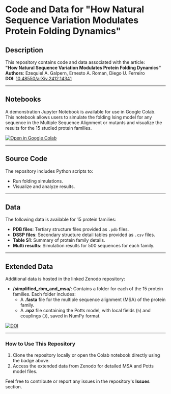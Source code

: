 # **Code and Data for "How Natural Sequence Variation Modulates Protein Folding Dynamics"**

## **Description**
This repository contains code and data associated with the article:  
**"How Natural Sequence Variation Modulates Protein Folding Dynamics"**  
**Authors**: Ezequiel A. Galpern, Ernesto A. Roman, Diego U. Ferreiro  
**DOI**: [10.48550/arXiv.2412.14341](https://doi.org/10.48550/arXiv.2412.14341)

---

## **Notebooks**

A demonstration Jupyter Notebook is available for use in Google Colab. This notebook allows users to simulate the folding Ising model for any sequence in the Multiple Sequence Alignment or mutants and visualize the results for the 15 studied protein families.

[![Open in Google Colab](https://colab.research.google.com/assets/colab-badge.svg)](https://colab.research.google.com/github/eagalpern/folding-ising-globular/blob/master/notebooks/simulation_colab.ipynb)

---

## **Source Code**

The repository includes Python scripts to:  
- Run folding simulations.  
- Visualize and analyze results.  

---

## **Data**

The following data is available for 15 protein families:  
- **PDB files**: Tertiary structure files provided as `.pdb` files.  
- **DSSP files**: Secondary structure detail tables provided as `.csv` files.  
- **Table S1**: Summary of protein family details.  
- **Multi results**: Simulation results for 500 sequences for each family.

---

## **Extended Data**

Additional data is hosted in the linked Zenodo repository:  
- **/simplified_rbm_and_msa/**: Contains a folder for each of the 15 protein families. Each folder includes:  
  - A **.fasta** file for the multiple sequence alignment (MSA) of the protein family.  
  - A **.npz** file containing the Potts model, with local fields (`h`) and couplings (`J`), saved in NumPy format.  

[![DOI](https://zenodo.org/badge/DOI/10.5281/zenodo.14547875.svg)](https://doi.org/10.5281/zenodo.14547875)

---

### **How to Use This Repository**
1. Clone the repository locally or open the Colab notebook directly using the badge above.  
2. Access the extended data from Zenodo for detailed MSA and Potts model files.  

Feel free to contribute or report any issues in the repository's **Issues** section.

